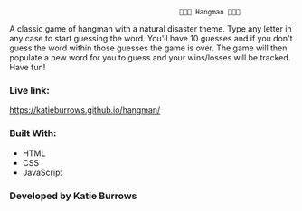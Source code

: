                                               🔡🔡🔡 Hangman 🔡🔡🔡 
A classic game of hangman with a natural disaster theme.  Type any letter in any case to start guessing the word.  You'll have 10 guesses and if you don't guess the word within those guesses the game is over.  The game will then populate a new word for you to guess and your wins/losses will be tracked.  Have fun!


### Live link:
https://katieburrows.github.io/hangman/

### Built With:
* HTML
* CSS
* JavaScript

### Developed by Katie Burrows




